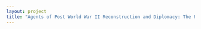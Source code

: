 ```yaml
--- 
layout: project 
title: "Agents of Post World War II Reconstruction and Diplomacy: The Papers of Charles Kades, Karl Loewenstein, and Willard Thorp at Amherst College" 
---
```



